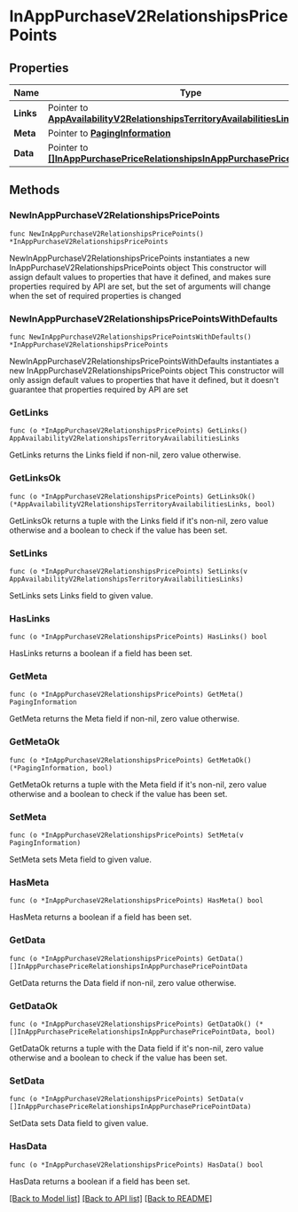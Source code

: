 # InAppPurchaseV2RelationshipsPricePoints

## Properties

Name | Type | Description | Notes
------------ | ------------- | ------------- | -------------
**Links** | Pointer to [**AppAvailabilityV2RelationshipsTerritoryAvailabilitiesLinks**](AppAvailabilityV2RelationshipsTerritoryAvailabilitiesLinks.md) |  | [optional] 
**Meta** | Pointer to [**PagingInformation**](PagingInformation.md) |  | [optional] 
**Data** | Pointer to [**[]InAppPurchasePriceRelationshipsInAppPurchasePricePointData**](InAppPurchasePriceRelationshipsInAppPurchasePricePointData.md) |  | [optional] 

## Methods

### NewInAppPurchaseV2RelationshipsPricePoints

`func NewInAppPurchaseV2RelationshipsPricePoints() *InAppPurchaseV2RelationshipsPricePoints`

NewInAppPurchaseV2RelationshipsPricePoints instantiates a new InAppPurchaseV2RelationshipsPricePoints object
This constructor will assign default values to properties that have it defined,
and makes sure properties required by API are set, but the set of arguments
will change when the set of required properties is changed

### NewInAppPurchaseV2RelationshipsPricePointsWithDefaults

`func NewInAppPurchaseV2RelationshipsPricePointsWithDefaults() *InAppPurchaseV2RelationshipsPricePoints`

NewInAppPurchaseV2RelationshipsPricePointsWithDefaults instantiates a new InAppPurchaseV2RelationshipsPricePoints object
This constructor will only assign default values to properties that have it defined,
but it doesn't guarantee that properties required by API are set

### GetLinks

`func (o *InAppPurchaseV2RelationshipsPricePoints) GetLinks() AppAvailabilityV2RelationshipsTerritoryAvailabilitiesLinks`

GetLinks returns the Links field if non-nil, zero value otherwise.

### GetLinksOk

`func (o *InAppPurchaseV2RelationshipsPricePoints) GetLinksOk() (*AppAvailabilityV2RelationshipsTerritoryAvailabilitiesLinks, bool)`

GetLinksOk returns a tuple with the Links field if it's non-nil, zero value otherwise
and a boolean to check if the value has been set.

### SetLinks

`func (o *InAppPurchaseV2RelationshipsPricePoints) SetLinks(v AppAvailabilityV2RelationshipsTerritoryAvailabilitiesLinks)`

SetLinks sets Links field to given value.

### HasLinks

`func (o *InAppPurchaseV2RelationshipsPricePoints) HasLinks() bool`

HasLinks returns a boolean if a field has been set.

### GetMeta

`func (o *InAppPurchaseV2RelationshipsPricePoints) GetMeta() PagingInformation`

GetMeta returns the Meta field if non-nil, zero value otherwise.

### GetMetaOk

`func (o *InAppPurchaseV2RelationshipsPricePoints) GetMetaOk() (*PagingInformation, bool)`

GetMetaOk returns a tuple with the Meta field if it's non-nil, zero value otherwise
and a boolean to check if the value has been set.

### SetMeta

`func (o *InAppPurchaseV2RelationshipsPricePoints) SetMeta(v PagingInformation)`

SetMeta sets Meta field to given value.

### HasMeta

`func (o *InAppPurchaseV2RelationshipsPricePoints) HasMeta() bool`

HasMeta returns a boolean if a field has been set.

### GetData

`func (o *InAppPurchaseV2RelationshipsPricePoints) GetData() []InAppPurchasePriceRelationshipsInAppPurchasePricePointData`

GetData returns the Data field if non-nil, zero value otherwise.

### GetDataOk

`func (o *InAppPurchaseV2RelationshipsPricePoints) GetDataOk() (*[]InAppPurchasePriceRelationshipsInAppPurchasePricePointData, bool)`

GetDataOk returns a tuple with the Data field if it's non-nil, zero value otherwise
and a boolean to check if the value has been set.

### SetData

`func (o *InAppPurchaseV2RelationshipsPricePoints) SetData(v []InAppPurchasePriceRelationshipsInAppPurchasePricePointData)`

SetData sets Data field to given value.

### HasData

`func (o *InAppPurchaseV2RelationshipsPricePoints) HasData() bool`

HasData returns a boolean if a field has been set.


[[Back to Model list]](../README.md#documentation-for-models) [[Back to API list]](../README.md#documentation-for-api-endpoints) [[Back to README]](../README.md)


